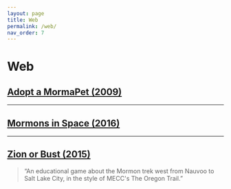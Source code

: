```yaml
---
layout: page
title: Web
permalink: /web/
nav_order: 7
---
```


# Web

## [Adopt a MormaPet (2009)](http://www.mormonzone.com/games/mormapet/catchpet.aspx)

---

## [Mormons in Space (2016)](https://github.com/JukoJones/Mormons-In-Space)

---

## [Zion or Bust (2015)](https://github.com/kevlarut/MormonTrail)

> “An educational game about the Mormon trek west from Nauvoo to Salt Lake City, in the style of MECC's The Oregon Trail.”

